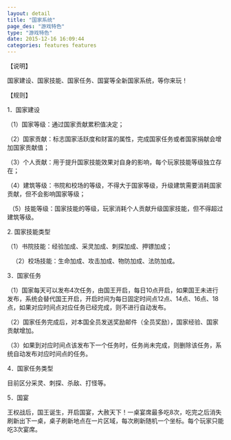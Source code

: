 ```yaml
---
layout: detail
title: "国家系统"
page_des: "游戏特色"
type: "游戏特色"
date: 2015-12-16 16:09:44
categories: features features
--- 
```

<p>【说明】</p><p>国家建设、国家技能、国家任务、国宴等全新国家系统，等你来玩！</p><p>【规则】</p><p>1．国家建设</p><p>（1）国家等级：通过国家贡献累积值决定；</p><p>（2）国家贡献：标志国家活跃度和财富的属性，完成国家任务或者国家捐献会增加国家贡献值；</p><p>（3）个人贡献：用于提升国家技能效果对自身的影响，每个玩家技能等级独立存在；</p><p>（4）建筑等级：书院和校场的等级，不得大于国家等级，升级建筑需要消耗国家贡献，但不会影响国家等级；</p><p>&nbsp;（5）技能等级：国家技能的等级，玩家消耗个人贡献升级国家技能，但不得超过建筑等级。</p><p>2. 国家技能类型</p><p>（1）书院技能：经验加成、采灵加成、刺探加成、押镖加成；</p><p>&nbsp; &nbsp;（2）校场技能：生命加成、攻击加成、物防加成、法防加成。</p><p>3．国家任务</p><p>（1）国家每天可以发布4次任务，由国王开启，每日10点开启，如果国王未进行发布，系统会替代国王开启，开启时间为每日固定时间点12点、14点、16点、18点，如果对应时间点对应任务已经完成，则不进行自动发布。</p><p>（2）国家任务完成后，对本国全员发送奖励邮件（全员奖励），国家经验、国家贡献增加。</p><p>（3）如果到对应时间点该发布下一个任务时，任务尚未完成，则删除该任务，系统自动发布对应时间点的任务。</p><p>4．国家任务类型</p><p>目前区分采灵、刺探、杀敌、打怪等。</p><p>5．国宴</p><p>王权战后，国王诞生，开启国宴，大赦天下！一桌宴席最多吃8次，吃完之后消失刷新出下一桌，桌子刷新地点在一片区域，每次刷新随机一个坐标。每个玩家只能吃3次宴席。</p><p><p align="center" style="text-align: left;"><img src="http://dev.36b.me/current/gjqt/img/resource/5002-1.jpg" title="" alt="" style="float:;border:1px none #000;"></p><p align="center" style="text-align: left;"><p align="center" style="text-align: left;"><img src="http://dev.36b.me/current/gjqt/img/resource/002-2.jpg" title="" alt="" style="float:;border:1px none #000;"></p><p align="center"></p></p><p align="center"></p></p><p class="MsoNormal" style="margin: 5pt 0pt; text-indent: 10.5pt; line-height: 18pt;"><span style="font-family: 宋体; letter-spacing: 0pt; font-size: 13.5pt;"><o:p></o:p></span></p><p></p><p></p>